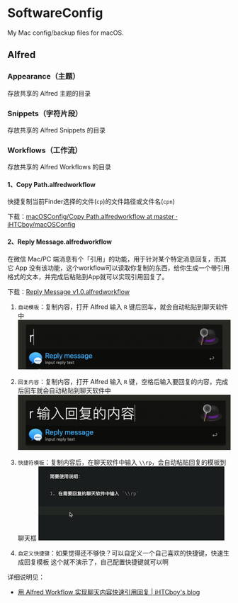 # SoftwareConfig
My Mac config/backup files for macOS.


## Alfred


### Appearance（主题）
存放共享的 Alfred 主题的目录


### Snippets（字符片段）
存放共享的 Alfred Snippets 的目录 

### Workflows（工作流）
存放共享的 Alfred Workflows 的目录

#### 1、Copy Path.alfredworkflow

快捷复制当前Finder选择的文件(`cp`)的文件路径或文件名(`cpn`)

下载：[macOSConfig/Copy Path.alfredworkflow at master · iHTCboy/macOSConfig](https://github.com/iHTCboy/macOSConfig/blob/master/Alfred/Workflows/Copy%20Path%20v1.0.alfredworkflow)

#### 2、Reply Message.alfredworkflow
在微信 Mac/PC 端消息有个「引用」的功能，用于针对某个特定消息回复，而其它 App 没有该功能，这个workflow可以读取你复制的东西，给你生成一个带引用格式的文本，并完成后粘贴到App就可以实现引用回复了。

下载：[Reply Message v1.0.alfredworkflow](https://github.com/iHTCboy/macOSConfig/raw/master/Alfred/Workflows/Reply%20Message%20v1.0.alfredworkflow)

1. `自动模板`：复制内容，打开 Alfred 输入 `R` 键后回车，就会自动粘贴到聊天软件中
![Alfred-Copy-Template.png](https://github.com/iHTCboy/iGallery/raw/master/BlogImages/2019/11/Alfred-Copy-Template.png)

2. `回复内容`：复制内容，打开 Alfred 输入 `R` 键，空格后输入要回复的内容，完成后回车就会自动粘贴到聊天软件中
![Alfred-Copy-Template-Reply.png](https://github.com/iHTCboy/iGallery/raw/master/BlogImages/2019/11/Alfred-Copy-Template-Reply.png)

3. `快捷符模板`：复制内容后，在聊天软件中输入 `\\rp`，会自动粘贴回复的模板到聊天框
![Alfred-Shortcuts-Key.gif](https://github.com/iHTCboy/iGallery/raw/master/BlogImages/2019/11/Alfred-Shortcuts-Key.gif)

4. `自定义快捷键`：如果觉得还不够快？可以自定义一个自己喜欢的快捷键，快速生成回复模板
这个就不演示了，自己配置快捷键就可以啊


详细说明见：
- [用 Alfred Workflow 实现聊天内容快速引用回复 | iHTCboy's blog](https://ihtcboy.com/2019/11/17/2019-11-17_%E4%B8%80%E4%B8%AAAlfred%E7%9A%84Workflow%E8%81%8A%E5%A4%A9%E5%86%85%E5%AE%B9%E5%BC%95%E7%94%A8%E6%B6%88%E6%81%AF/)